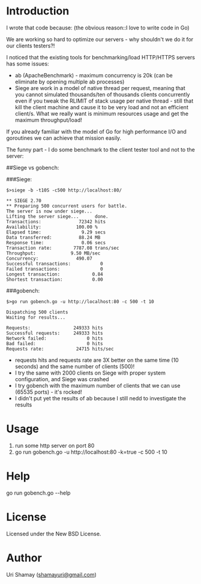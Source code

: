 Introduction
================

I wrote that code because: (the obvious reason::I love to write code in Go)

We are working so hard to optimize our servers - why shouldn't we do it for our clients testers?!

I noticed that the existing tools for benchmarking/load HTTP/HTTPS servers has some issues:
* ab (ApacheBenchmark) - maximum concurrency is 20k (can be eliminate by opening multiple ab processes)
* Siege are work in a model of native thread per request, meaning that you cannot simulated thousands/ten of thousands clients concurrently even if you tweak the RLIMIT of stack usage per native thread - still that kill the client machine and cause it to be very load and not an efficient client/s.
What we really want is minimum resources usage and get the maximum throughput/load!

If you already familiar with the model of Go for high performance I/O and goroutines we can achieve that mission easily.

The funny part - I do some benchmark to the client tester tool and not to the server:

##Siege vs gobench:

###Siege:

    $>siege -b -t10S -c500 http://localhost:80/
    
    ** SIEGE 2.70
    ** Preparing 500 concurrent users for battle.
    The server is now under siege...
    Lifting the server siege...      done.
    Transactions:		       72342 hits
    Availability:		      100.00 %
    Elapsed time:		        9.29 secs
    Data transferred:	       88.24 MB
    Response time:		        0.06 secs
    Transaction rate:	     7787.08 trans/sec
    Throughput:		        9.50 MB/sec
    Concurrency:		      490.07
    Successful transactions:           0
    Failed transactions:	           0
    Longest transaction:	        0.84
    Shortest transaction:	        0.00
    
###gobench:

    $>go run gobench.go -u http://localhost:80 -c 500 -t 10

    Dispatching 500 clients
    Waiting for results...

    Requests:                249333 hits
    Successful requests:     249333 hits
    Network failed:               0 hits
    Bad failed:                   0 hits
    Requests rate:            24715 hits/sec

* requests hits and requests rate are 3X better on the same time (10 seconds) and the same number of clients (500)!
* I try the same with 2000 clients on Siege with proper system configuration, and Siege was crashed
* I try gobench with the maximum number of clients that we can use (65535 ports) - it's rocked!
* I didn't put yet the results of ab because I still nedd to investigate the results


Usage
================

1. run some http server on port 80
2. go run gobench.go -u http://localhost:80 -k=true -c 500 -t 10


Help
================

go run gobench.go --help


License
================

Licensed under the New BSD License.


Author
================

Uri Shamay (shamayuri@gmail.com)
